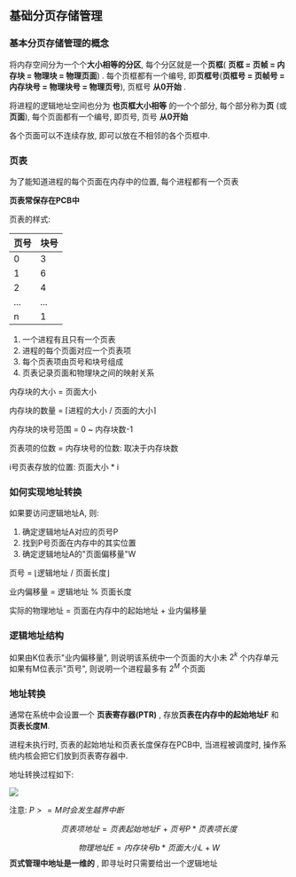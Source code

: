 
## 基础分页存储管理
### 基本分页存储管理的概念
将内存空间分为一个个**大小相等的分区**, 每个分区就是一个**页框**( **页框 = 页帧 = 内存块 = 物理块 = 物理页面**) . 每个页框都有一个编号, 即**页框号**(**页框号 = 页帧号 = 内存块号 = 物理块号 = 物理页号**), 页框号 **从0开始** .

将进程的逻辑地址空间也分为 **也页框大小相等** 的一个个部分, 每个部分称为**页** (或**页面**), 每个页面都有一个编号, 即页号, 页号 **从0开始** 

各个页面可以不连续存放, 即可以放在不相邻的各个页框中.

### 页表
为了能知道进程的每个页面在内存中的位置, 每个进程都有一个页表

**页表常保存在PCB中**

页表的样式:

| 页号 | 块号 |
| ---- | ---- |
| 0    | 3    |
| 1    | 6    |
| 2    | 4    |
| ...  | ...  |
| n     | 1     |

1. 一个进程有且只有一个页表
2. 进程的每个页面对应一个页表项
3. 每个页表项由页号和块号组成
4. 页表记录页面和物理块之间的映射关系

内存块的大小 = 页面大小

内存块的数量 = ⌈进程的大小 / 页面的大小⌉

内存块的块号范围 = 0 ~ 内存块数-1

页表项的位数 = 内存块号的位数: 取决于内存块数

i号页表存放的位置: 页面大小 * i



### 如何实现地址转换

如果要访问逻辑地址A, 则:
1. 确定逻辑地址A对应的页号P
2. 找到P号页面在内存中的其实位置
3. 确定逻辑地址A的"页面偏移量"W

页号 = ⌊逻辑地址 / 页面长度⌋

业内偏移量 = 逻辑地址 % 页面长度

实际的物理地址 = 页面在内存中的起始地址 + 业内偏移量

### 逻辑地址结构
如果由K位表示"业内偏移量", 则说明该系统中一个页面的大小未 $2^k$ 个内存单元
如果有M位表示"页号", 则说明一个进程最多有 $2^M$ 个页面

### 地址转换
通常在系统中会设置一个 **页表寄存器(PTR)** , 存放**页表在内存中的起始地址F** 和 **页表长度M**. 

进程未执行时, 页表的起始地址和页表长度保存在PCB中, 当进程被调度时, 操作系统内核会把它们放到页表寄存器中.

地址转换过程如下:

![](https://gitee.com/four_four/picgo/raw/master/img/20211228184845.png)

注意: $P >= M时会发生越界中断$ 

$$页表项地址 = 页表起始地址F + 页号P * 页表项长度$$

$$物理地址E=内存块号b * 页面大小L + W$$ 
**页式管理中地址是一维的** , 即寻址时只需要给出一个逻辑地址

